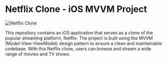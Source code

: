 # Netflix Clone - iOS MVVM Project

![Netflix Clone](netflixLogo.png)

This repository contains an iOS application that serves as a clone of the popular streaming platform, Netflix. The project is built using the MVVM (Model-View-ViewModel) design pattern to ensure a clean and maintainable codebase. With this Netflix clone, users can browse and stream a wide range of movies and TV shows.
